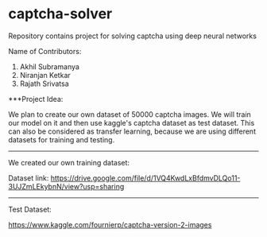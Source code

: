 # captcha-solver
Repository contains project for solving captcha using deep neural networks

Name of Contributors:
1. Akhil Subramanya
2. Niranjan Ketkar
3. Rajath Srivatsa

***Project Idea:

We plan to create our own dataset of 50000 captcha images. We will train our model on it and then use kaggle's captcha dataset as test dataset. This can also be considered as transfer learning, because we are using different datasets for training and testing.

------------------------------------------------------------------------------------------------------------------------------------------
We created our own training dataset:

Dataset link: https://drive.google.com/file/d/1VQ4KwdLxBfdmvDLQo11-3UJZmLEkybnN/view?usp=sharing

------------------------------------------------------------------------------------------------------------------------------------------
Test Dataset:

https://www.kaggle.com/fournierp/captcha-version-2-images
